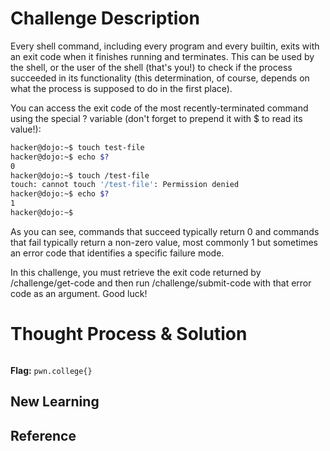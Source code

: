 # Challenge Description
Every shell command, including every program and every builtin, exits with an exit code when it finishes running and terminates. This can be used by the shell, or the user of the shell (that's you!) to check if the process succeeded in its functionality (this determination, of course, depends on what the process is supposed to do in the first place).

You can access the exit code of the most recently-terminated command using the special ? variable (don't forget to prepend it with $ to read its value!):
```bash
hacker@dojo:~$ touch test-file
hacker@dojo:~$ echo $?
0
hacker@dojo:~$ touch /test-file
touch: cannot touch '/test-file': Permission denied
hacker@dojo:~$ echo $?
1
hacker@dojo:~$
```
As you can see, commands that succeed typically return 0 and commands that fail typically return a non-zero value, most commonly 1 but sometimes an error code that identifies a specific failure mode.

In this challenge, you must retrieve the exit code returned by /challenge/get-code and then run /challenge/submit-code with that error code as an argument. Good luck!
# Thought Process & Solution

```bash

```
**Flag:** `pwn.college{}`
## New Learning
## Reference
